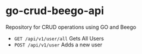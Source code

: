 # go-crud-beego-api
Repository for CRUD operations using GO and Beego

* `GET /api/v1/user/all` Gets All Users
* `POST /api/v1/user` Adds a new user